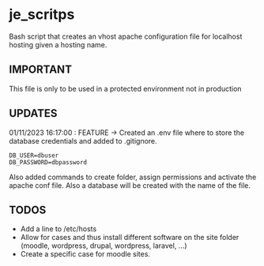# je_scritps

Bash script that creates an vhost apache configuration file for localhost hosting given a hosting name.

## IMPORTANT
This file is only to be used in a protected environment not in production

## UPDATES

01/11/2023 16:17:00 : FEATURE -> Created an .env file where to store the database credentials and added to .gitignore. 

```console
DB_USER=dbuser
DB_PASSWORD=dbpassword
```
Also added commands to create folder, assign permissions and activate the apache conf file. Also a database will be created with the name of the file.


## TODOS

- Add a line to /etc/hosts
- Allow for cases and thus install different software on the site folder (moodle, wordpress, drupal, wordpress, laravel, ...)
- Create a specific case for moodle sites.


